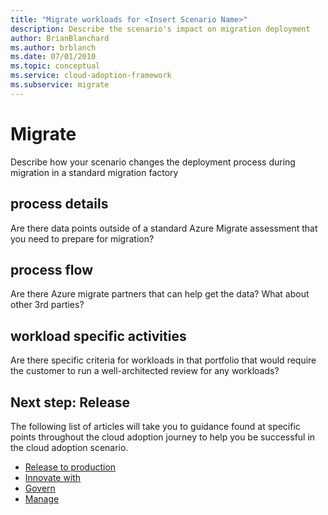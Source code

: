 ```yaml
---
title: "Migrate workloads for <Insert Scenario Name>"
description: Describe the scenario's impact on migration deployment
author: BrianBlanchard
ms.author: brblanch
ms.date: 07/01/2010
ms.topic: conceptual
ms.service: cloud-adoption-framework
ms.subservice: migrate
---
```


# Migrate <Insert Scenario Name>

Describe how your scenario changes the deployment process during migration in a standard migration factory

## <Insert Scenario Name> process details

Are there data points outside of a standard Azure Migrate assessment that you need to prepare for migration?

## <Insert Scenario Name> process flow

Are there Azure migrate partners that can help get the data? What about other 3rd parties?

## <Insert Scenario Name> workload specific activities

Are there specific criteria for workloads in that portfolio that would require the customer to run a well-architected review for any workloads?

## Next step: Release <Insert Scenario Name>

The following list of articles will take you to guidance found at specific points throughout the cloud adoption journey to help you be successful in the cloud adoption scenario.

- [Release <Insert Scenario Name> to production](./migrate-release.md)
- [Innovate with <Insert Scenario Name>](./innovate.md)
- [Govern <Insert Scenario Name>](./govern.md)
- [Manage <Insert Scenario Name>](./manage.md)
